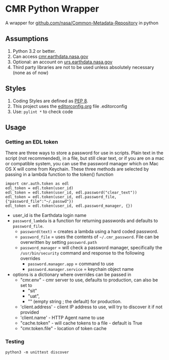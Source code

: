 # CMR Python Wrapper

A wrapper for [github.com/nasa/Common-Metadata-Repository][git_cmr] in python

## Assumptions

1. Python 3.2 or better.
2. Can access [cmr.earthdata.nasa.gov][cmr]
3. Optional: an account on [urs.earthdata.nasa.gov][edl]
4. Third party libraries are not to be used unless absolutely necessary (none as of now)

## Styles

1. Coding Styles are defined as [PEP 8][pep8].
2. This project uses the [editorconfig.org][econfig] file .editorconfig 
3. Use: `pylint *` to check code

## Usage

### Getting an EDL token

There are three ways to store a password for use in scripts. Plain text in the script (not recommended), in a file, but still clear text, or if you are on a mac or compatible system, you can use the password manager which on Mac OS X will come from Keychain. These three methods are selected by passing in a lambda function to the token() function

    import cmr.auth.token as edl
    edl_token = edl.token(user_id)
    edl_token = edl.token(user_id, edl.password("clear_text"))
    edl_token = edl.token(user_id, edl.password_file, {"password_file":"~/.passwd"})
    edl_token = edl.token(user_id, edl.password_manager, {})

* user_id is the Earthdata login name
* `password_lambda` is a function for returning passwords and defaults to `password_file`.
    * `password(text)` = creates a lambda using a hard coded password.
    * `password_file` = uses the contents of `~/.cmr_password`. File can be overwritten by setting `password.path`
    * `password_manager` = will check a password manager, specifically the `/usr/bin/security` command and response to the following overrides
        * `password.manager.app` = command to use
        * `password.manager.service` = keychain object name
* options is a dictionary where overrides can be passed in
    * "cmr.env" - cmr server to use, defaults to production, can also be set to    
        * "sit"
        * "uat",
        * "" (empty string ; the default) for production.
    * 'client.address' - client IP address to use, will try to discover it if not provided
    * 'client.name' - HTTP Agent name to use
    * "cache.token" - will cache tokens to a file - default is True
    * "cmr.token.file" - location of token cache

### Testing
`python3 -m unittest discover`

[pep8]: https://www.python.org/dev/peps/pep-0008/ "Python coding standard"
[cmr]: https://cmr.earthdata.nasa.gov/ "CMR API"
[git_cmr]: https://github.com/nasa/Common-Metadata-Repository/ "CMR GitHub Repository"
[edl]: https://urs.earthdata.nasa.gov/ "Earth Data Login"
[econfig]: https://editorconfig.org/ "Editor Config Definition"
